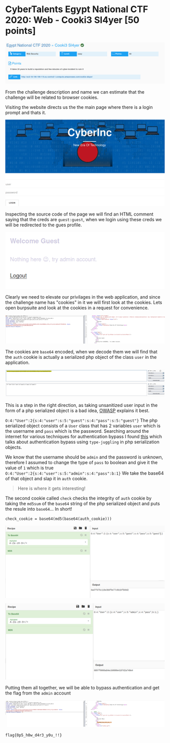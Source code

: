 # CyberTalents Egypt National CTF 2020: Web - Cooki3 Sl4yer [50 points]

![img](https://github.com/FreezeLuiz/CTF-Writeups/blob/master/Web/images/Cybertalents/cookie_slayer-description.PNG "Description")

From the challenge description and name we can estimate that the challenge will be related to browser cookies. 

Visiting the website directs us the the main page where there is a login prompt and thats it. 

![img](https://github.com/FreezeLuiz/CTF-Writeups/blob/master/Web/images/Cybertalents/cookie_slayer-mainpage.PNG "Main Page")

Inspecting the source code of the page we will find an HTML comment saying that the creds are `guest:guest`, when we login using these creds we will be redirected to the gues profile.

![img](https://github.com/FreezeLuiz/CTF-Writeups/blob/master/Web/images/Cybertalents/cookie_slayer-guest-login.PNG "Guest Account")

Clearly we need to elevate our privilages in the web application, and since the challenge name has "cookies" in it we will first look at the cookies. Lets open burpsuite and look at the cookies in a request for convenience.

![img](https://github.com/FreezeLuiz/CTF-Writeups/blob/master/Web/images/Cybertalents/cookie_slayer-cookie-firsst-look.PNG "First Look at Cookies")

The cookies are `base64` encoded, when we decode them we will find that the `auth` cookie is actually a serialized php object of the class `user` in the application. 

![img](https://github.com/FreezeLuiz/CTF-Writeups/blob/master/Web/images/Cybertalents/cookie_slayer-second-look-at-cookie.PNG "Auth Cookie")

This is a step in the right direction, as taking unsanitized user input in the form of a php serialized object is a bad idea, [OWASP](https://owasp.org/www-community/vulnerabilities/PHP_Object_Injection) explains it best.

`O:4:"User":2{s:4:"user":s:5:"guest":s:4:"pass":s:5:"guest"}` The php serialized object consists of a `User` class that has 2 variables `user` which is the username and `pass` which is the password. Searching around the internet for various techniques for authentication bypass I found [this](https://github.com/swisskyrepo/PayloadsAllTheThings/blob/master/Insecure%20Deserialization/PHP.md#type-juggling) which talks about authentication bypass using `type-juggling` in php serialization objects. 

We know that the username should be `admin` and the password is unknown, therefore I assumed to change the type of `pass` to boolean and give it the value of `1` which is true `O:4:"User":2{s:4:"user":s:5:"admin":s:4:"pass":b:1}` We take the base64 of that object and slap it in `auth` cookie. 

>Here is where it gets interesting!

The second cookie called `check` checks the integrity of `auth` cookie by taking the `md5sum` of the `base64` string of the php serialized object and puts the resule into `base64`... In short!

```
check_cookie = base64(md5(base64(auth_cookie)))
```

![img](https://github.com/FreezeLuiz/CTF-Writeups/blob/master/Web/images/Cybertalents/cookie_slayer-check-cookie2.PNG "Check Cookie")

![img](https://github.com/FreezeLuiz/CTF-Writeups/blob/master/Web/images/Cybertalents/cookie_slayer-check-cookie-answer.PNG "New Check Cookie")

Putting them all together, we will be able to bypass authentication and get the flag from the `admin` account

![img](https://github.com/FreezeLuiz/CTF-Writeups/blob/master/Web/images/Cybertalents/cookie_slayer-flag.PNG "flag achieved!")

`flag{0p5_h0w_d4r3_y0u_!!}`